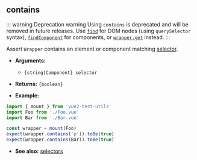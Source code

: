 ## contains

::: warning Deprecation warning
Using `contains` is deprecated and will be removed in future releases. Use [`find`](./find.md) for DOM nodes (using `querySelector` syntax), [`findComponent`](./findComponent.md) for components, or [`wrapper.get`](./get.md) instead.
:::

Assert `Wrapper` contains an element or component matching [selector](../selectors.md).

- **Arguments:**

  - `{string|Component} selector`

- **Returns:** `{boolean}`

- **Example:**

```js
import { mount } from 'vue2-test-utils'
import Foo from './Foo.vue'
import Bar from './Bar.vue'

const wrapper = mount(Foo)
expect(wrapper.contains('p')).toBe(true)
expect(wrapper.contains(Bar)).toBe(true)
```

- **See also:** [selectors](../selectors.md)
